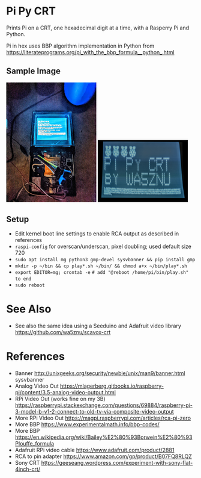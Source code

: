 # Pi Py CRT

Prints Pi on a CRT, one hexadecimal digit at a time, with a Rasperry Pi and Python.

Pi in hex uses 
BBP algorithm implementation in Python from https://literateprograms.org/pi_with_the_bbp_formula__python_.html

## Sample Image
<img src="docs/monitor-desk.jpg" width="240" alt="Deskt with Miniature flat CRT monitor displaying Raspbian boot and a few lines of digits of pi in Hexadecimal"/>
<img src="docs/sony-crt-wa5znu.jpg" width="240" alt="Screen closeup of Miniature flat CRT monitor displaying Raspbian boot and a few lines of digits of pi in Hexadecimal">

## Setup
- Edit kernel boot line settings to enable RCA output as described in references
- `raspi-config` for overscan/underscan, pixel doubling; used default size 720
- `sudo apt install mg python3 gmp-devel sysvbanner && pip install gmp`
- `mkdir -p ~/bin && cp play*.sh ~/bin/ && chmod a+x ~/bin/play*.sh`
- `export EDITOR=mg; crontab -e` `# add "@reboot /home/pi/bin/play.sh" to end`
- `sudo reboot`

# See Also
- See also the same idea using a Seeduino and Adafruit video library https://github.com/wa5znu/scavox-crt 

# References
- Banner http://unixgeeks.org/security/newbie/unix/man9/banner.html sysvbanner
- Analog Video Out https://mlagerberg.gitbooks.io/raspberry-pi/content/3.5-analog-video-output.html
- RPi Video Out (works fine on my 3B) https://raspberrypi.stackexchange.com/questions/69884/raspberry-pi-3-model-b-v1-2-connect-to-old-tv-via-composite-video-output
- More RPi Video Out https://magpi.raspberrypi.com/articles/rca-pi-zero
- More BBP https://www.experimentalmath.info/bbp-codes/
- More BBP https://en.wikipedia.org/wiki/Bailey%E2%80%93Borwein%E2%80%93Plouffe_formula
- Adafruit RPi video cable https://www.adafruit.com/product/2881
- RCA to pin adapter https://www.amazon.com/gp/product/B07FQ8RLQZ
- Sony CRT https://geeseang.wordpress.com/experiment-with-sony-flat-4inch-crt/
